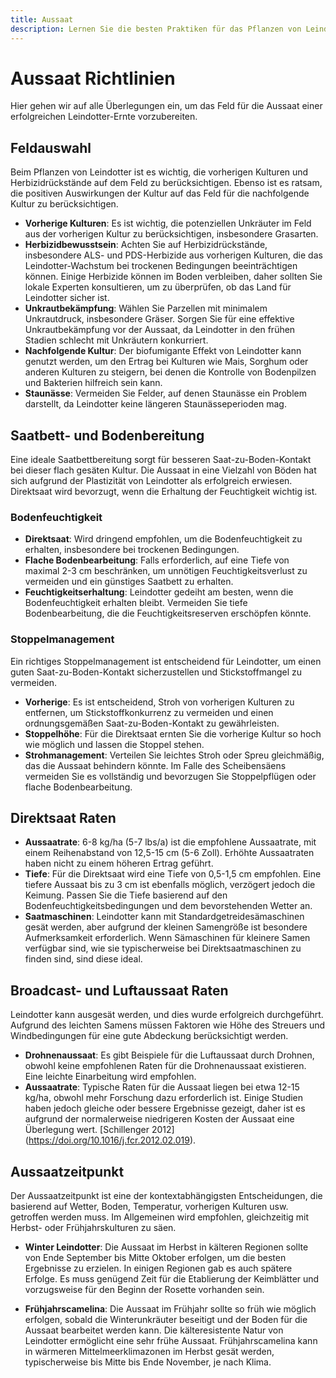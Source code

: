 ```yaml
---
title: Aussaat
description: Lernen Sie die besten Praktiken für das Pflanzen von Leindotter, um optimales Wachstum und Ertrag zu gewährleisten.
---
```

# Aussaat Richtlinien

Hier gehen wir auf alle Überlegungen ein, um das Feld für die Aussaat einer erfolgreichen Leindotter-Ernte vorzubereiten.

## Feldauswahl

Beim Pflanzen von Leindotter ist es wichtig, die vorherigen Kulturen und Herbizidrückstände auf dem Feld zu berücksichtigen. Ebenso ist es ratsam, die positiven Auswirkungen der Kultur auf das Feld für die nachfolgende Kultur zu berücksichtigen.

- **Vorherige Kulturen**: Es ist wichtig, die potenziellen Unkräuter im Feld aus der vorherigen Kultur zu berücksichtigen, insbesondere Grasarten.
- **Herbizidbewusstsein**: Achten Sie auf Herbizidrückstände, insbesondere ALS- und PDS-Herbizide aus vorherigen Kulturen, die das Leindotter-Wachstum bei trockenen Bedingungen beeinträchtigen können. Einige Herbizide können im Boden verbleiben, daher sollten Sie lokale Experten konsultieren, um zu überprüfen, ob das Land für Leindotter sicher ist.
- **Unkrautbekämpfung**: Wählen Sie Parzellen mit minimalem Unkrautdruck, insbesondere Gräser. Sorgen Sie für eine effektive Unkrautbekämpfung vor der Aussaat, da Leindotter in den frühen Stadien schlecht mit Unkräutern konkurriert.
- **Nachfolgende Kultur**: Der biofumigante Effekt von Leindotter kann genutzt werden, um den Ertrag bei Kulturen wie Mais, Sorghum oder anderen Kulturen zu steigern, bei denen die Kontrolle von Bodenpilzen und Bakterien hilfreich sein kann.
- **Staunässe**: Vermeiden Sie Felder, auf denen Staunässe ein Problem darstellt, da Leindotter keine längeren Staunässeperioden mag.

## Saatbett- und Bodenbereitung

Eine ideale Saatbettbereitung sorgt für besseren Saat-zu-Boden-Kontakt bei dieser flach gesäten Kultur. Die Aussaat in eine Vielzahl von Böden hat sich aufgrund der Plastizität von Leindotter als erfolgreich erwiesen. Direktsaat wird bevorzugt, wenn die Erhaltung der Feuchtigkeit wichtig ist.

### Bodenfeuchtigkeit

- **Direktsaat**: Wird dringend empfohlen, um die Bodenfeuchtigkeit zu erhalten, insbesondere bei trockenen Bedingungen.
- **Flache Bodenbearbeitung**: Falls erforderlich, auf eine Tiefe von maximal 2-3 cm beschränken, um unnötigen Feuchtigkeitsverlust zu vermeiden und ein günstiges Saatbett zu erhalten.
- **Feuchtigkeitserhaltung**: Leindotter gedeiht am besten, wenn die Bodenfeuchtigkeit erhalten bleibt. Vermeiden Sie tiefe Bodenbearbeitung, die die Feuchtigkeitsreserven erschöpfen könnte.

### Stoppelmanagement

Ein richtiges Stoppelmanagement ist entscheidend für Leindotter, um einen guten Saat-zu-Boden-Kontakt sicherzustellen und Stickstoffmangel zu vermeiden.

- **Vorherige**: Es ist entscheidend, Stroh von vorherigen Kulturen zu entfernen, um Stickstoffkonkurrenz zu vermeiden und einen ordnungsgemäßen Saat-zu-Boden-Kontakt zu gewährleisten.
- **Stoppelhöhe**: Für die Direktsaat ernten Sie die vorherige Kultur so hoch wie möglich und lassen die Stoppel stehen.
- **Strohmanagement**: Verteilen Sie leichtes Stroh oder Spreu gleichmäßig, das die Aussaat behindern könnte. Im Falle des Scheibensäens vermeiden Sie es vollständig und bevorzugen Sie Stoppelpflügen oder flache Bodenbearbeitung.

## Direktsaat Raten

- **Aussaatrate**: 6-8 kg/ha (5-7 lbs/a) ist die empfohlene Aussaatrate, mit einem Reihenabstand von 12,5-15 cm (5-6 Zoll). Erhöhte Aussaatraten haben nicht zu einem höheren Ertrag geführt.
- **Tiefe**: Für die Direktsaat wird eine Tiefe von 0,5-1,5 cm empfohlen. Eine tiefere Aussaat bis zu 3 cm ist ebenfalls möglich, verzögert jedoch die Keimung. Passen Sie die Tiefe basierend auf den Bodenfeuchtigkeitsbedingungen und dem bevorstehenden Wetter an.
- **Saatmaschinen**: Leindotter kann mit Standardgetreidesämaschinen gesät werden, aber aufgrund der kleinen Samengröße ist besondere Aufmerksamkeit erforderlich. Wenn Sämaschinen für kleinere Samen verfügbar sind, wie sie typischerweise bei Direktsaatmaschinen zu finden sind, sind diese ideal.

## Broadcast- und Luftaussaat Raten

Leindotter kann ausgesät werden, und dies wurde erfolgreich durchgeführt. Aufgrund des leichten Samens müssen Faktoren wie Höhe des Streuers und Windbedingungen für eine gute Abdeckung berücksichtigt werden.

- **Drohnenaussaat**: Es gibt Beispiele für die Luftaussaat durch Drohnen, obwohl keine empfohlenen Raten für die Drohnenaussaat existieren. Eine leichte Einarbeitung wird empfohlen.
- **Aussaatrate**: Typische Raten für die Aussaat liegen bei etwa 12-15 kg/ha, obwohl mehr Forschung dazu erforderlich ist. Einige Studien haben jedoch gleiche oder bessere Ergebnisse gezeigt, daher ist es aufgrund der normalerweise niedrigeren Kosten der Aussaat eine Überlegung wert. [Schillenger 2012] (https://doi.org/10.1016/j.fcr.2012.02.019).

## Aussaatzeitpunkt

Der Aussaatzeitpunkt ist eine der kontextabhängigsten Entscheidungen, die basierend auf Wetter, Boden, Temperatur, vorherigen Kulturen usw. getroffen werden muss. Im Allgemeinen wird empfohlen, gleichzeitig mit Herbst- oder Frühjahrskulturen zu säen.

- **Winter Leindotter**: Die Aussaat im Herbst in kälteren Regionen sollte von Ende September bis Mitte Oktober erfolgen, um die besten Ergebnisse zu erzielen. In einigen Regionen gab es auch spätere Erfolge. Es muss genügend Zeit für die Etablierung der Keimblätter und vorzugsweise für den Beginn der Rosette vorhanden sein.

- **Frühjahrscamelina**: Die Aussaat im Frühjahr sollte so früh wie möglich erfolgen, sobald die Winterunkräuter beseitigt und der Boden für die Aussaat bearbeitet werden kann. Die kälteresistente Natur von Leindotter ermöglicht eine sehr frühe Aussaat. Frühjahrscamelina kann in wärmeren Mittelmeerklimazonen im Herbst gesät werden, typischerweise bis Mitte bis Ende November, je nach Klima.